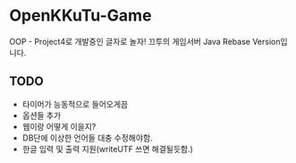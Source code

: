 # OpenKKuTu-Game
OOP - Project4로 개발중인 글자로 놀자! 끄투의 게임서버 Java Rebase Version입니다.

## TODO
- 타이머가 능동적으로 들어오게끔
- 옵션들 추가
- 웹이랑 어떻게 이을지?
- DB단에 이상한 언어들 대충 수정해야함.
- 한글 입력 및 출력 지원(writeUTF 쓰면 해결될듯함.)
